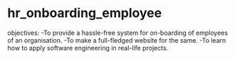 # hr_onboarding_employee
objectives:
-To provide a hassle-free system for on-boarding of employees of an organisation.
-To make a full-fledged website for the same.
-To learn how to apply software engineering in real-life projects.